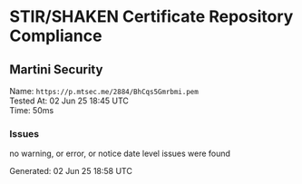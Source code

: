 # STIR/SHAKEN Certificate Repository Compliance

## Martini Security

Name: `https://p.mtsec.me/2884/BhCqs5Gmrbmi.pem`\
Tested At: 02 Jun 25 18:45 UTC\
Time: 50ms

### Issues

no warning, or error, or notice date level issues were found

Generated: 02 Jun 25 18:58 UTC
